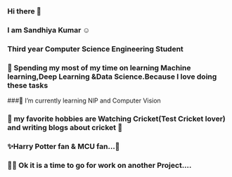 ### Hi there 👋
### I am Sandhiya Kumar  :relaxed:
### Third year Computer Science Engineering Student
### 🌱 Spending my most of my time on learning Machine learning,Deep Learning &Data Science.Because I love doing these tasks
###🌱 I’m currently learning NlP and Computer Vision
### :cricket_game: my favorite hobbies are Watching Cricket(Test Cricket lover) and writing blogs about cricket 	:cricket_game:
### ✨Harry Potter fan & MCU fan...:star2:
### :running_woman: Ok it is a time to go for work on another Project....
<!--
**SandhiyaKumar-18/SandhiyaKumar-18** is a ✨ _special_ ✨ repository because its `README.md` (this file) appears on your GitHub profile.

Here are some ideas to get you started:

- 🔭 I’m currently working on ...
- 🌱 I’m currently learning ...
- 👯 I’m looking to collaborate on ...
- 🤔 I’m looking for help with ...
- 💬 Ask me about ...
- 📫 How to reach me: ...
- 😄 Pronouns: ...
- ⚡ Fun fact: ...
-->
